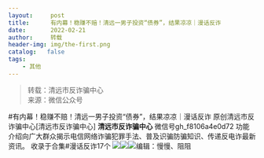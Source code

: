```yaml
---
layout:     post
title:      有内幕！稳赚不赔！清远一男子投资“债券”，结果凉凉｜漫话反诈
date:       2022-02-21
author:     转载
header-img: img/the-first.png
catalog:   false
tags:
    - 其他
---
```


<blockquote><p>转载：清远市反诈骗中心<br>
来源：微信公众号</p></blockquote>

#有内幕！稳赚不赔！清远一男子投资“债券”，结果凉凉｜漫话反诈
原创清远市反诈骗中心[清远市反诈骗中心]
**清远市反诈骗中心**
微信号gh_f8106a4e0d72
功能介绍向广大群众揭示电信网络诈骗犯罪手法、普及识骗防骗知识、传递反电诈最新资讯。
收录于合集#漫话反诈17个
![](https://mmbiz.qpic.cn/mmbiz_gif/3CxTSiafadcic5zyXUfbXLUClzlpaoknCpV4bErPg2kuuS97hoJJbNCtFOVZ9X0j5W26HDaregC5kibiaLGl8CPr9A/640)![](https://mmbiz.qpic.cn/mmbiz_png/evfMcCJCsmxz8ukgFEbxmSld42zpj4aeOyJsMnrMiaT1eIcHNibZriakvB9SHic3PQlDGFcRsgoluwdiaZKC0alvCSg/640)![](https://mmbiz.qpic.cn/mmbiz_gif/evfMcCJCsmxz8ukgFEbxmSld42zpj4aeYPdX2SsTucZHZHyn0SAXSXRvEMGxuNOyViaz4lHX45bkNGVnMO4Wm6A/640)编辑：慢慢、阻阻
